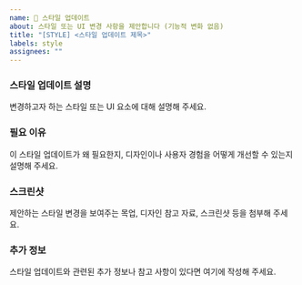 ```yaml
---
name: 🎨 스타일 업데이트
about: 스타일 또는 UI 변경 사항을 제안합니다 (기능적 변화 없음)
title: "[STYLE] <스타일 업데이트 제목>"
labels: style
assignees: ""
---
```


### 스타일 업데이트 설명

변경하고자 하는 스타일 또는 UI 요소에 대해 설명해 주세요.

### 필요 이유

이 스타일 업데이트가 왜 필요한지, 디자인이나 사용자 경험을 어떻게 개선할 수 있는지 설명해 주세요.

### 스크린샷

제안하는 스타일 변경을 보여주는 목업, 디자인 참고 자료, 스크린샷 등을 첨부해 주세요.

### 추가 정보

스타일 업데이트와 관련된 추가 정보나 참고 사항이 있다면 여기에 작성해 주세요.
